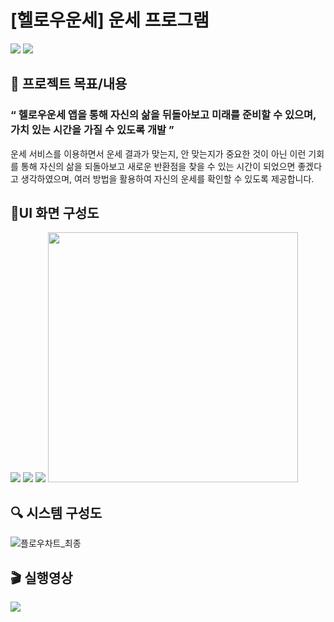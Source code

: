 # [헬로우운세] 운세 프로그램
<p> 
<img src="https://img.shields.io/badge/Android%20Studio-23c26a.svg?&style=for-the-badge&logo=Android%20Studio&logoColor=white"/>
<img src="https://img.shields.io/badge/Java-3776AB.svg?style=for-the-badge&logo=Java&logoColor=white"/>
</p>

## 📑 프로젝트 목표/내용
### “ 헬로우운세 앱을 통해 자신의 삶을 뒤돌아보고 미래를 준비할 수 있으며, 가치 있는 시간을 가질 수 있도록 개발 ” <br>
운세 서비스를 이용하면서 운세 결과가 맞는지, 안 맞는지가 중요한 것이 아닌 이런 기회를 통해 자신의 삶을 되돌아보고 새로운 반환점을 찾을 수 있는 시간이 되었으면 좋겠다고 생각하였으며, 여러 방법을 활용하여 자신의 운세를 확인할 수 있도록 제공합니다.

## 📱UI 화면 구성도
<img src="https://user-images.githubusercontent.com/89624548/175469852-f866609f-b065-4992-981d-70e13fbdb87d.JPG"/>
<img src="https://user-images.githubusercontent.com/89624548/175470109-29f79b92-1e0f-4c5c-8ae9-1ee9120089f5.JPG"/>
<img src="https://user-images.githubusercontent.com/89624548/175470256-13a0d8a8-926b-48bb-a68b-4d56972fc21c.JPG"/>
<img src="https://user-images.githubusercontent.com/89624548/175470445-242643e6-d8e5-42f1-8d4e-61e9892abc41.JPG" width="400"/>

## 🔍 시스템 구성도
![플로우차트_최종](https://user-images.githubusercontent.com/89624548/175467480-b91ee4a7-c109-4642-b780-47d175a53d98.png)

## 🎬 실행영상
<img src="https://user-images.githubusercontent.com/89624548/175476306-8ad4d819-318c-48e4-9712-819e99e982e4.gif"/>
